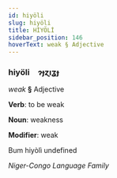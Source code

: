 ```yaml
---
id: hiyöli
slug: hiyöli
title: HİYÖLİ
sidebar_position: 146
hoverText: weak § Adjective
---
```


### hiyöli&emsp;<span kind="abugida">ɂɟɀıʓɟ</span>

*weak* **§** Adjective

**Verb**: to be weak

**Noun**: weakness

**Modifier**: weak

Bum hiyòlì undefined

*Niger-Congo Language Family*